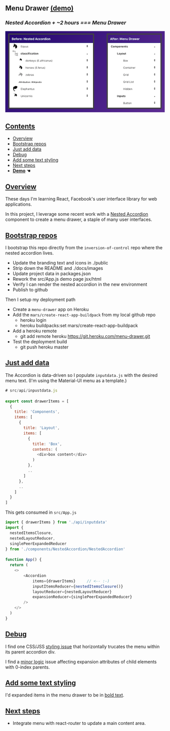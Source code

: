 ## Menu Drawer [(demo)](https://menus-drawer.herokuapp.com/)

### _Nested Accordion + ~2 hours === Menu Drawer_

[![DEMO NESTED ACCORDION](docs/images/compare.png)](https://menu-drawer.herokuapp.com/)


## [Contents](#contents)

- [Overview](#overview)
- [Bootstrap repos](#bootstrap-repos)
- [Just add data](#just-add-data)
- [Debug](#debug)
- [Add some text styling](#add-text-styling)
- [Next steps](#next-steps)
- [**Demo**](https://menu-drawer.herokuapp.com/) ☚

## [Overview](#contents)

These days I'm learning React, Facebook's user interface library for web applications.

In this project, I leverage some recent work with a [Nested Accordion](https://github.com/zenglenn42/inversion-of-control/blob/master/README.md) component to create a menu drawer, a staple of many user interfaces.

## [Bootstrap repos](#contents)

I bootstrap this repo directly from the `inversion-of-control` repo where the nested accordion lives.

* Update the branding text and icons in ./public
* Strip down the README and ./docs/images
* Update project data in packages.json
* Rework the src/App.js demo page jsx/html
* Verify I can render the nested accordion in the new environment
* Publish to github

Then I setup my deployment path

* Create a `menu-drawer` app on Heroku
* Add the `mars/create-react-app-buildpack` from my local github repo
    * heroku login
    * heroku buildpacks:set mars/create-react-app-buildpack
* Add a heroku remote
    * git add remote heroku https://git.heroku.com/menu-drawer.git
* Test the deployment build
    * git push heroku master
    
## [Just add data](#contents)

The Accordion is data-driven so I populate `inputdata.js` with the desired menu text.
(I'm using the Material-UI menu as a template.)

```javascript
# src/api/inpustdata.js

export const drawerItems = [
  {
    title: 'Components',
    items: [
      {
        title: 'Layout',
        items: [
          {
            title: 'Box',
            contents: (
              <div>box content</div>
            )
          },
          ..
        ]
      },
      ..
    ]
  }
]
```

This gets consumed in `src/App.js`

```javascript
import { drawerItems } from './api/inputdata'
import {
  nestedItemsClosure,
  nestedLayoutReducer,
  singlePeerExpandedReducer
} from './components/NestedAccordion/NestedAccordion'

function App() {
  return (
    <>
        <Accordion
            items={drawerItems}     // <-- :-)
            inputItemsReducer={nestedItemsClosure()}
            layoutReducer={nestedLayoutReducer}
            expansionReducer={singlePeerExpandedReducer}
        />
    </>
  )
}
```

## [Debug](#contents)

I find one CSS/JSS [styling issue](https://github.com/zenglenn42/menu-drawer/blob/6bda2a7b00f56b385b96fa12f8bb497ae054c2d3/src/components/Accordion/Accordion.js#L7) that horizontally trucates the menu within its parent accordion div.

I find a [minor logic](https://github.com/zenglenn42/menu-drawer/blob/6bda2a7b00f56b385b96fa12f8bb497ae054c2d3/src/components/NestedAccordion/NestedAccordion.js#L174) issue affecting expansion attributes of child elements with 0-index parents.

## [Add some text styling](#contents)

I'd expanded items in the menu drawer to be in [bold text](https://github.com/zenglenn42/menu-drawer/blob/6bda2a7b00f56b385b96fa12f8bb497ae054c2d3/src/components/NestedAccordion/NestedAccordion.js#L155).

## [Next steps](#contents)

* Integrate menu with react-router to update a main content area.